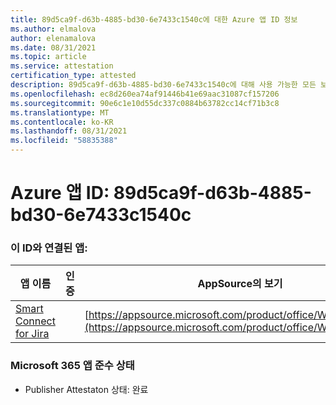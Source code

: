 ```yaml
---
title: 89d5ca9f-d63b-4885-bd30-6e7433c1540c에 대한 Azure 앱 ID 정보
ms.author: elmalova
author: elenamalova
ms.date: 08/31/2021
ms.topic: article
ms.service: attestation
certification_type: attested
description: 89d5ca9f-d63b-4885-bd30-6e7433c1540c에 대해 사용 가능한 모든 보안 및 규정 준수 정보
ms.openlocfilehash: ec8d260ea74af91446b41e69aac31087cf157206
ms.sourcegitcommit: 90e6c1e10d55dc337c0884b63782cc14cf71b3c8
ms.translationtype: MT
ms.contentlocale: ko-KR
ms.lasthandoff: 08/31/2021
ms.locfileid: "58835388"
---
```

# <a name="azure-app-id-89d5ca9f-d63b-4885-bd30-6e7433c1540c"></a>Azure 앱 ID: 89d5ca9f-d63b-4885-bd30-6e7433c1540c


### <a name="apps-associated-with-this-id"></a>이 ID와 연결된 앱:
| **앱 이름** | **인증** | **AppSource의 보기** |
|--------------|---------------|-----------------------|
| [Smart Connect for Jira](https://docs.microsoft.com/microsoft-365-app-certification/forward/WA200002055) |  | [https://appsource.microsoft.com/product/office/WA200002055](https://appsource.microsoft.com/product/office/WA200002055) |

### <a name="microsoft-365-app-compliance-status"></a>Microsoft 365 앱 준수 상태
- Publisher Attestaton 상태: 완료
